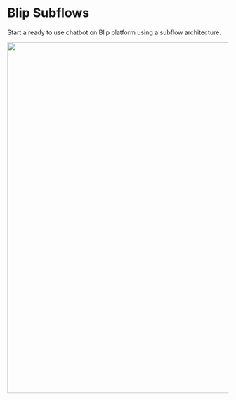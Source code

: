# Blip Subflows

Start a ready to use chatbot on Blip platform using a subflow architecture.

<img src='https://s3-sa-east-1.amazonaws.com/i.imgtake.takenet.com.br/by5frerj.ayj/achitecture_demo.png' width='800'>
